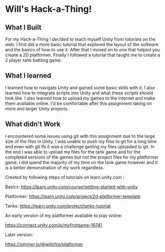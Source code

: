 # Will's Hack-a-Thing!

## What I Built

For my Hack-a-Thing I decided to teach myself Unity from tutorials on the web.
I first did a more basic tutorial that explored the layout of the software and the
basics of how to use it. After that I moved on to one that helped you create a 2D
platformer. Finally I followed a tutorial that taught me to create a 2 player tank
battling game.

## What I learned

I learned how to navigate Unity and gained some basic skills with it. I also learned
how to integrate scripts into Unity and what these scripts should look like. I also 
learned how to upload my games to the internet and make them available online. I'd be 
comfortable after this assignment taking on more and larger Unity projects.

## What didn't Work

I encountered some issues using git with this assignment due to the large size of the
files in Unity. I was unable to push my files to git for a long time and even with
git lfs it was a challenge getting my files uploaded to git. In the end I was able to
upload my files for the tank game and for the completed versions of the games but not
the project files for my platformer game. I did spend the majority of my time on the
tank game however and it is a better demonstration of my work regardless.



Created by following steps of tutorials on learn.unity.com :

Basics: https://learn.unity.com/course/getting-started-with-unity

Platformer: https://learn.unity.com/project/2d-platformer-template

Tanks: https://learn.unity.com/project/tanks-tutorial


An early version of my platformer available to play online:

https://connect.unity.com/p/myfirstgame-16741

Later version: 

https://simmer.io/@willchis/platformer